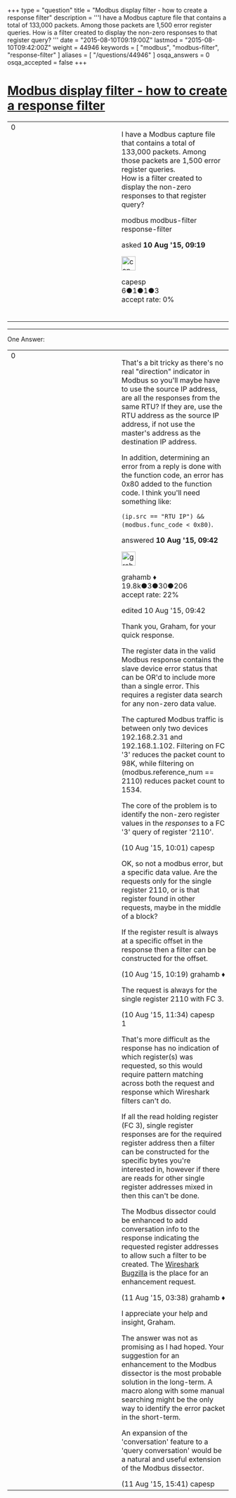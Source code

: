 +++
type = "question"
title = "Modbus display filter - how to create a response filter"
description = '''I have a Modbus capture file that contains a total of 133,000 packets. Among those packets are 1,500 error register queries. How is a filter created to display the non-zero responses to that register query? '''
date = "2015-08-10T09:19:00Z"
lastmod = "2015-08-10T09:42:00Z"
weight = 44946
keywords = [ "modbus", "modbus-filter", "response-filter" ]
aliases = [ "/questions/44946" ]
osqa_answers = 0
osqa_accepted = false
+++

<div class="headNormal">

# [Modbus display filter - how to create a response filter](/questions/44946/modbus-display-filter-how-to-create-a-response-filter)

</div>

<div id="main-body">

<div id="askform">

<table id="question-table" style="width:100%;"><colgroup><col style="width: 50%" /><col style="width: 50%" /></colgroup><tbody><tr class="odd"><td style="width: 30px; vertical-align: top"><div class="vote-buttons"><div id="post-44946-score" class="post-score" title="current number of votes">0</div><div id="favorite-count" class="favorite-count"></div></div></td><td><div id="item-right"><div class="question-body"><p>I have a Modbus capture file that contains a total of 133,000 packets. Among those packets are 1,500 error register queries.<br />
How is a filter created to display the non-zero responses to that register query?<br />
</p></div><div id="question-tags" class="tags-container tags">modbus modbus-filter response-filter</div><div id="question-controls" class="post-controls"></div><div class="post-update-info-container"><div class="post-update-info post-update-info-user"><p>asked <strong>10 Aug '15, 09:19</strong></p><img src="https://secure.gravatar.com/avatar/569e1e49378a146ced96ca53ececf1b4?s=32&amp;d=identicon&amp;r=g" class="gravatar" width="32" height="32" alt="capesp&#39;s gravatar image" /><p>capesp<br />
<span class="score" title="6 reputation points">6</span><span title="1 badges"><span class="badge1">●</span><span class="badgecount">1</span></span><span title="1 badges"><span class="silver">●</span><span class="badgecount">1</span></span><span title="3 badges"><span class="bronze">●</span><span class="badgecount">3</span></span><br />
<span class="accept_rate" title="Rate of the user&#39;s accepted answers">accept rate:</span> <span title="capesp has no accepted answers">0%</span> </br></br></p></div></div><div id="comments-container-44946" class="comments-container"></div><div id="comment-tools-44946" class="comment-tools"></div><div class="clear"></div><div id="comment-44946-form-container" class="comment-form-container"></div><div class="clear"></div></div></td></tr></tbody></table>

------------------------------------------------------------------------

<div class="tabBar">

<span id="sort-top"></span>

<div class="headQuestions">

One Answer:

</div>

</div>

<span id="44947"></span>

<div id="answer-container-44947" class="answer">

<table style="width:100%;"><colgroup><col style="width: 50%" /><col style="width: 50%" /></colgroup><tbody><tr class="odd"><td style="width: 30px; vertical-align: top"><div class="vote-buttons"><div id="post-44947-score" class="post-score" title="current number of votes">0</div></div></td><td><div class="item-right"><div class="answer-body"><p>That's a bit tricky as there's no real "direction" indicator in Modbus so you'll maybe have to use the source IP address, are all the responses from the same RTU? If they are, use the RTU address as the source IP address, if not use the master's address as the destination IP address.</p><p>In addition, determining an error from a reply is done with the function code, an error has 0x80 added to the function code. I think you'll need something like:</p><p><code>(ip.src == "RTU IP") &amp;&amp; (modbus.func_code &lt; 0x80)</code>.</p></div><div class="answer-controls post-controls"></div><div class="post-update-info-container"><div class="post-update-info post-update-info-user"><p>answered <strong>10 Aug '15, 09:42</strong></p><img src="https://secure.gravatar.com/avatar/d2a7e24ca66604c749c7c88c1da8ff78?s=32&amp;d=identicon&amp;r=g" class="gravatar" width="32" height="32" alt="grahamb&#39;s gravatar image" /><p>grahamb ♦<br />
<span class="score" title="19834 reputation points"><span>19.8k</span></span><span title="3 badges"><span class="badge1">●</span><span class="badgecount">3</span></span><span title="30 badges"><span class="silver">●</span><span class="badgecount">30</span></span><span title="206 badges"><span class="bronze">●</span><span class="badgecount">206</span></span><br />
<span class="accept_rate" title="Rate of the user&#39;s accepted answers">accept rate:</span> <span title="grahamb has 274 accepted answers">22%</span></p></div><div class="post-update-info post-update-info-edited"><p>edited 10 Aug '15, 09:42</p></div></div><div id="comments-container-44947" class="comments-container"><span id="44949"></span><div id="comment-44949" class="comment"><div id="post-44949-score" class="comment-score"></div><div class="comment-text"><p>Thank you, Graham, for your quick response.</p><p>The register data in the valid Modbus response contains the slave device error status that can be OR'd to include more than a single error. This requires a register data search for any non-zero data value.</p><p>The captured Modbus traffic is between only two devices 192.168.2.31 and 192.168.1.102. Filtering on FC '3' reduces the packet count to 98K, while filtering on (modbus.reference_num == 2110) reduces packet count to 1534.<br />
</p><p>The core of the problem is to identify the non-zero register values in the <em>responses</em> to a FC '3' query of register '2110'.</p></div><div id="comment-44949-info" class="comment-info"><span class="comment-age">(10 Aug '15, 10:01)</span> capesp</div></div><span id="44950"></span><div id="comment-44950" class="comment"><div id="post-44950-score" class="comment-score"></div><div class="comment-text"><p>OK, so not a modbus error, but a specific data value. Are the requests only for the single register 2110, or is that register found in other requests, maybe in the middle of a block?</p><p>If the register result is always at a specific offset in the response then a filter can be constructed for the offset.</p></div><div id="comment-44950-info" class="comment-info"><span class="comment-age">(10 Aug '15, 10:19)</span> grahamb ♦</div></div><span id="44951"></span><div id="comment-44951" class="comment"><div id="post-44951-score" class="comment-score"></div><div class="comment-text"><p>The request is always for the single register 2110 with FC 3.</p></div><div id="comment-44951-info" class="comment-info"><span class="comment-age">(10 Aug '15, 11:34)</span> capesp</div></div><span id="44959"></span><div id="comment-44959" class="comment"><div id="post-44959-score" class="comment-score">1</div><div class="comment-text"><p>That's more difficult as the response has no indication of which register(s) was requested, so this would require pattern matching across both the request and response which Wireshark filters can't do.</p><p>If all the read holding register (FC 3), single register responses are for the required register address then a filter can be constructed for the specific bytes you're interested in, however if there are reads for other single register addresses mixed in then this can't be done.</p><p>The Modbus dissector could be enhanced to add conversation info to the response indicating the requested register addresses to allow such a filter to be created. The <a href="https://bugs.wireshark.org">Wireshark Bugzilla</a> is the place for an enhancement request.</p></div><div id="comment-44959-info" class="comment-info"><span class="comment-age">(11 Aug '15, 03:38)</span> grahamb ♦</div></div><span id="44972"></span><div id="comment-44972" class="comment"><div id="post-44972-score" class="comment-score"></div><div class="comment-text"><p>I appreciate your help and insight, Graham.</p><p>The answer was not as promising as I had hoped. Your suggestion for an enhancement to the Modbus dissector is the most probable solution in the long-term. A macro along with some manual searching might be the only way to identify the error packet in the short-term.</p><p>An expansion of the 'conversation' feature to a 'query conversation' would be a natural and useful extension of the Modbus dissector.</p></div><div id="comment-44972-info" class="comment-info"><span class="comment-age">(11 Aug '15, 15:41)</span> capesp</div></div></div><div id="comment-tools-44947" class="comment-tools"></div><div class="clear"></div><div id="comment-44947-form-container" class="comment-form-container"></div><div class="clear"></div></div></td></tr></tbody></table>

</div>

<div class="paginator-container-left">

</div>

</div>

</div>

